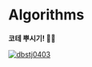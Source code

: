 # Algorithms
**코테 뿌시기! 👊🏻**
<br/>

[![dbstj0403](http://mazassumnida.wtf/api/generate_badge?boj=dbstj0403)](https://solved.ac/dbstj0403)
